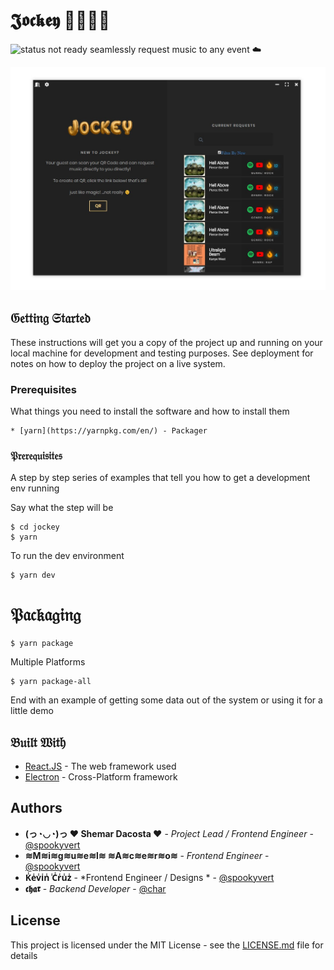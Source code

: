 # 𝕵𝖔𝖈𝖐𝖊𝖞 💃🏾👏🏾
![status not ready](https://img.shields.io/badge/status-not%20ready-red.svg)
seamlessly request music to any event ☁️

![screenshot of jockey](screenshot.jpg)

## 𝔊𝔢𝔱𝔱𝔦𝔫𝔤 𝔖𝔱𝔞𝔯𝔱𝔢𝔡

These instructions will get you a copy of the project up and running on your local machine for development and testing purposes. See deployment for notes on how to deploy the project on a live system.

### Prerequisites

What things you need to install the software and how to install them

```
* [yarn](https://yarnpkg.com/en/) - Packager
```

### 𝔓𝔯𝔢𝔯𝔢𝔮𝔲𝔦𝔰𝔦𝔱𝔢𝔰

A step by step series of examples that tell you how to get a development env running

Say what the step will be

```
$ cd jockey
$ yarn
```
To run the dev environment

```
$ yarn dev
```

# 𝔓𝔞𝔠𝔨𝔞𝔤𝔦𝔫𝔤

```
$ yarn package
```
Multiple Platforms

```
$ yarn package-all
```

End with an example of getting some data out of the system or using it for a little demo


## 𝔅𝔲𝔦𝔩𝔱 𝔚𝔦𝔱𝔥

* [React.JS](https://reactjs.org/) - The web framework used
* [Electron](https://electronjs.org/) - Cross-Platform framework


## Authors

* **(っ◔◡◔)っ ♥ Shemar Dacosta ♥** - *Project Lead / Frontend Engineer* - [@spookyvert](https://github.com/spookyvert)
* **≋M≋i≋g≋u≋e≋l≋ ≋A≋c≋e≋r≋o≋** - *Frontend Engineer* - [@spookyvert](https://github.com/AceroM)
* **K̾e̾v̾i̾n̾ ̾C̾r̾u̾z̾** - *Frontend Engineer / Designs * - [@spookyvert](https://github.com/KevTLW)
* **𝖈𝖍𝖆𝖗** - *Backend Developer* - [@char](https://github.com/char)

## License

This project is licensed under the MIT License - see the [LICENSE.md](LICENSE.md) file for details
